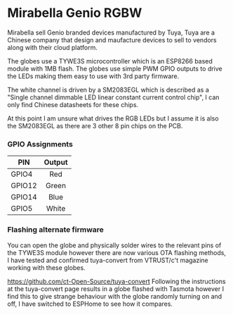 
Mirabella Genio RGBW
==================================
Mirabella sell Genio branded devices manufactured by Tuya, Tuya are a Chinese company that design and maufacture devices to sell to vendors along with their cloud platform.

The globes use a TYWE3S microcontroller which is an ESP8266 based module with 1MB flash. The globes use simple PWM GPIO outputs to drive the LEDs making them easy to use with 3rd party firmware.

The white channel is driven by a SM2083EGL which is described as a "Single channel dimmable LED linear constant current control chip", I can only find Chinese datasheets for these chips.

At this point I am unsure what drives the RGB LEDs but I assume it is also the SM2083EGL as there are 3 other 8 pin chips on the PCB.

### GPIO Assignments
| PIN | Output |
| - |:-:|
| GPIO4 | Red |
| GPIO12 | Green |
| GPIO14 | Blue |
| GPIO5 | White |

### Flashing alternate firmware
You can open the globe and physically solder wires to the relevant pins of the TYWE3S module however there are now various OTA flashing methods, I have tested and confirmed tuya-convert from VTRUST/c't magazine working with these globes.

https://github.com/ct-Open-Source/tuya-convert
Following the instructions at the tuya-convert page results in a globe flashed with Tasmota however I find this to give strange behaviour with the globe randomly turning on and off, I have switched to ESPHome to see how it compares.
